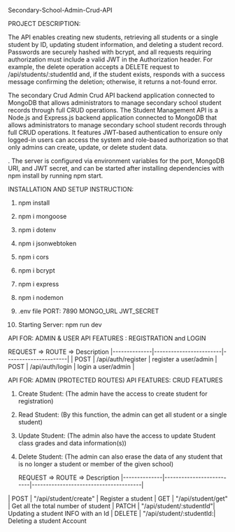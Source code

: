Secondary-School-Admin-Crud-API

PROJECT DESCRIPTION:

 The API enables creating new students, retrieving all students or a single student by ID, updating student information, and deleting a student record. Passwords are securely hashed with bcrypt, and all requests requiring authorization must include a valid JWT in the Authorization header. 
   For example, the delete operation accepts a DELETE request to /api/students/:studentId and, if the student exists, responds with a success message confirming the deletion; otherwise, it returns a not-found error.

The secondary Crud Admin Crud API backend application connected to MongoDB that allows administrators to manage secondary school student records through full CRUD operations. The Student Management API is a Node.js and Express.js backend application connected to MongoDB that allows administrators to manage secondary school student records through full CRUD operations. It features JWT-based authentication to ensure only logged-in users can access the system and role-based authorization so that only admins can create, update, or delete student data.


. The server is configured via environment variables for the port, MongoDB URI, and JWT secret, and can be started after installing dependencies with npm install by running npm start.



INSTALLATION AND SETUP INSTRUCTION:

1. npm install
2. npm i mongoose
3. npm i dotenv
4. npm i jsonwebtoken
5. npm i cors
6. npm i bcrypt
7. npm i express
8. npm i nodemon

2. .env file
   PORT: 7890
   MONGO_URL
   JWT_SECRET

3. Starting Server: npm run dev



API FOR:       ADMIN & USER 
API FEATURES : REGISTRATION and LOGIN

   REQUEST =>         ROUTE =>               Description
|--------------|------------------------|----------------------|
|   POST       | /api/auth/register     | register a user/admin 
|   POST       | /api/auth/login        | login a user/admin   |




API FOR:       ADMIN (PROTECTED ROUTES)
API FEATURES: CRUD FEATURES
1. Create Student: (The admin have the access to create student for registration)
2. Read Student:   (By this function, the admin can get all student or a single student)
3. Update Student: (The admin also have the access to update Student class grades and data information(s))
4. Delete Student: (The admin can also erase the data of any student that is no longer a student or member of the given school)


   REQUEST =>         ROUTE =>               Description
|--------------|--------------------------|---------------------------------------|

|  POST        | "/api/student/create"    | Register a student
|  GET         | "/api/student/get"       | Get all the total number of student
|  PATCH       | "/api/student/:studentId"| Updating a student INFO with an Id
|  DELETE      | "/api/student/:studentId:| Deleting a student Account